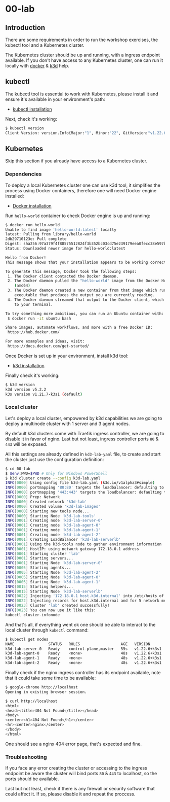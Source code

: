 # 00-lab

## Introduction

There are some requirements in order to run the workshop exercises, the kubectl tool and a Kubernetes cluster.

The Kubernetes cluster should be up and running, with a ingress endpoint available. If you don't have access to any Kubernetes cluster, one can run it locally with [docker](https://www.docker.com) & [k3d](https://k3d.io/) help.

## kubectl

The kubectl tool is essential to work with Kubernetes, please install it and ensure it's available in your environment's path:

- [kubectl installation](https://kubernetes.io/docs/tasks/tools/#kubectl)

Next, check it's working:

```bash
$ kubectl version
Client Version: version.Info{Major:"1", Minor:"22", GitVersion:"v1.22.6", GitCommit:"f59f5c2fda36e4036b49ec027e556a15456108f0", GitTreeState:"clean", BuildDate:"2022-01-19T17:33:06Z", GoVersion:"go1.16.12", Compiler:"gc", Platform:"linux/amd64"}
```

## Kubernetes

Skip this section if you already have access to a Kubernetes cluster.

### Dependencies

To deploy a local Kubernetes cluster one can use k3d tool, it simplifies the process using Docker containers, therefore one will need Docker engine installed:

- [Docker installation](https://docs.docker.com/get-docker)

Run `hello-world` container to check Docker engine is up and running:

```bash
$ docker run hello-world
Unable to find image 'hello-world:latest' locally
latest: Pulling from library/hello-world
2db29710123e: Pull complete
Digest: sha256:97a379f4f88575512824f3b352bc03cd75e239179eea0fecc38e597b2209f49a
Status: Downloaded newer image for hello-world:latest

Hello from Docker!
This message shows that your installation appears to be working correctly.

To generate this message, Docker took the following steps:
 1. The Docker client contacted the Docker daemon.
 2. The Docker daemon pulled the "hello-world" image from the Docker Hub.
    (amd64)
 3. The Docker daemon created a new container from that image which runs the
    executable that produces the output you are currently reading.
 4. The Docker daemon streamed that output to the Docker client, which sent it
    to your terminal.

To try something more ambitious, you can run an Ubuntu container with:
 $ docker run -it ubuntu bash

Share images, automate workflows, and more with a free Docker ID:
 https://hub.docker.com/

For more examples and ideas, visit:
 https://docs.docker.com/get-started/
```

Once Docker is set up in your environment, install k3d tool:

- [k3d installation](https://github.com/k3d-io/k3d/#get)

Finally check it's working:

```bash
$ k3d version
k3d version v5.2.2
k3s version v1.21.7-k3s1 (default)
```

### Local cluster

Let's deploy a local cluster, empowered by k3d capabilities we are going to deploy a multinode cluster with 1 server and 3 agent nodes.

By default k3d clusters come with Traefik ingress controller, we are going to disable it in favor of nginx. Last but not least, ingress controller ports `80` & `443` will be exposed.

All this settings are already defined in `kd3-lab-yaml` file, to create and start the cluster just use the configuration definition:

```bash
$ cd 00-lab
$ $env:PWD=$PWD # Only for Windows PowerShell
$ k3d cluster create --config k3d-lab.yaml
INFO[0000] Using config file k3d-lab.yaml (k3d.io/v1alpha3#simple)
INFO[0000] portmapping '80:80' targets the loadbalancer: defaulting to [servers:*:proxy agents:*:proxy]
INFO[0000] portmapping '443:443' targets the loadbalancer: defaulting to [servers:*:proxy agents:*:proxy]
INFO[0000] Prep: Network
INFO[0000] Created network 'k3d-lab'
INFO[0000] Created volume 'k3d-lab-images'
INFO[0000] Starting new tools node...
INFO[0000] Starting Node 'k3d-lab-tools'
INFO[0001] Creating node 'k3d-lab-server-0'
INFO[0001] Creating node 'k3d-lab-agent-0'
INFO[0001] Creating node 'k3d-lab-agent-1'
INFO[0001] Creating node 'k3d-lab-agent-2'
INFO[0001] Creating LoadBalancer 'k3d-lab-serverlb'
INFO[0001] Using the k3d-tools node to gather environment information
INFO[0001] HostIP: using network gateway 172.18.0.1 address
INFO[0001] Starting cluster 'lab'
INFO[0001] Starting servers...
INFO[0001] Starting Node 'k3d-lab-server-0'
INFO[0005] Starting agents...
INFO[0005] Starting Node 'k3d-lab-agent-2'
INFO[0005] Starting Node 'k3d-lab-agent-0'
INFO[0005] Starting Node 'k3d-lab-agent-1'
INFO[0015] Starting helpers...
INFO[0015] Starting Node 'k3d-lab-serverlb'
INFO[0022] Injecting '172.18.0.1 host.k3d.internal' into /etc/hosts of all nodes...
INFO[0022] Injecting records for host.k3d.internal and for 5 network members into CoreDNS configmap...
INFO[0023] Cluster 'lab' created successfully!
INFO[0023] You can now use it like this:
kubectl cluster-infonode
```

And that's all, if everything went ok one should be able to interact to the local cluster through `kubectl` command:

```bash
$ kubectl get nodes
NAME               STATUS   ROLES                  AGE   VERSION
k3d-lab-server-0   Ready    control-plane,master   55s   v1.22.6+k3s1
k3d-lab-agent-0    Ready    <none>                 48s   v1.22.6+k3s1
k3d-lab-agent-1    Ready    <none>                 48s   v1.22.6+k3s1
k3d-lab-agent-2    Ready    <none>                 48s   v1.22.6+k3s1
```

Finally check if the nginx ingress controller has its endpoint available, note that it could take some time to be available:

```bash
$ google-chrome http://localhost
Opening in existing browser session.

$ curl http://localhost
<html>
<head><title>404 Not Found</title></head>
<body>
<center><h1>404 Not Found</h1></center>
<hr><center>nginx</center>
</body>
</html>
```

One should see a nginx 404 error page, that's expected and fine.

### Troubleshooting

If you face any error creating the cluster or accessing to the ingress endpoint be aware the cluster will bind ports `80` & `443` to localhost, so the ports should be available.

Last but not least, check if there is any firewall or security software that could affect it. If so, please disable it and repeat the proccess.
